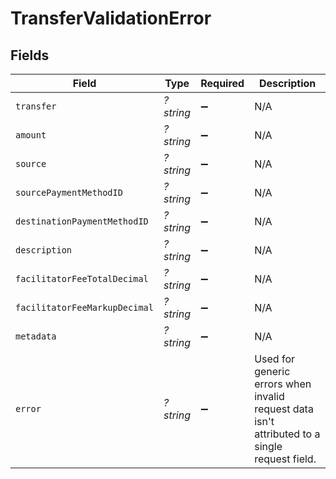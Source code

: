 # TransferValidationError


## Fields

| Field                                                                                         | Type                                                                                          | Required                                                                                      | Description                                                                                   |
| --------------------------------------------------------------------------------------------- | --------------------------------------------------------------------------------------------- | --------------------------------------------------------------------------------------------- | --------------------------------------------------------------------------------------------- |
| `transfer`                                                                                    | *?string*                                                                                     | :heavy_minus_sign:                                                                            | N/A                                                                                           |
| `amount`                                                                                      | *?string*                                                                                     | :heavy_minus_sign:                                                                            | N/A                                                                                           |
| `source`                                                                                      | *?string*                                                                                     | :heavy_minus_sign:                                                                            | N/A                                                                                           |
| `sourcePaymentMethodID`                                                                       | *?string*                                                                                     | :heavy_minus_sign:                                                                            | N/A                                                                                           |
| `destinationPaymentMethodID`                                                                  | *?string*                                                                                     | :heavy_minus_sign:                                                                            | N/A                                                                                           |
| `description`                                                                                 | *?string*                                                                                     | :heavy_minus_sign:                                                                            | N/A                                                                                           |
| `facilitatorFeeTotalDecimal`                                                                  | *?string*                                                                                     | :heavy_minus_sign:                                                                            | N/A                                                                                           |
| `facilitatorFeeMarkupDecimal`                                                                 | *?string*                                                                                     | :heavy_minus_sign:                                                                            | N/A                                                                                           |
| `metadata`                                                                                    | *?string*                                                                                     | :heavy_minus_sign:                                                                            | N/A                                                                                           |
| `error`                                                                                       | *?string*                                                                                     | :heavy_minus_sign:                                                                            | Used for generic errors when invalid request data isn't attributed to a single request field. |